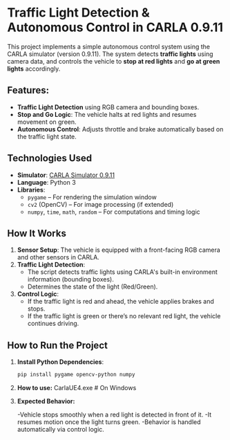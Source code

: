 # Traffic Light Detection & Autonomous Control in CARLA 0.9.11

This project implements a simple autonomous control system using the CARLA simulator (version 0.9.11). The system detects **traffic lights** using camera data, and controls the vehicle to **stop at red lights** and **go at green lights** accordingly.

## Features:

-  **Traffic Light Detection** using RGB camera and bounding boxes.
-  **Stop and Go Logic**: The vehicle halts at red lights and resumes movement on green.
-  **Autonomous Control**: Adjusts throttle and brake automatically based on the traffic light state.

## Technologies Used

- **Simulator**: [CARLA Simulator 0.9.11](https://github.com/carla-simulator/carla)
- **Language**: Python 3
- **Libraries**:
  - `pygame` – For rendering the simulation window
  - `cv2` (OpenCV) – For image processing (if extended)
  - `numpy`, `time`, `math`, `random` – For computations and timing logic


## How It Works

1. **Sensor Setup**: The vehicle is equipped with a front-facing RGB camera and other sensors in CARLA.
2. **Traffic Light Detection**:
   - The script detects traffic lights using CARLA's built-in environment information (bounding boxes).
   - Determines the state of the light (Red/Green).
3. **Control Logic**:
   - If the traffic light is red and ahead, the vehicle applies brakes and stops.
   - If the traffic light is green or there’s no relevant red light, the vehicle continues driving.

##  How to Run the Project

1. **Install Python Dependencies**:
   ```bash
   pip install pygame opencv-python numpy
   
2. **How to use:**
CarlaUE4.exe    # On Windows

3. **Expected Behavior:**

    -Vehicle stops smoothly when a red light is detected in front of it.
    -It resumes motion once the light turns green.
    -Behavior is handled automatically via control logic.

